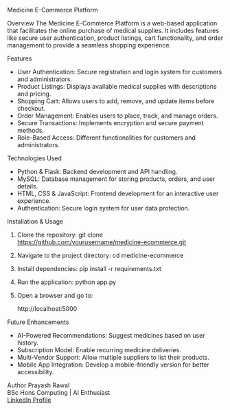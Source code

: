 Medicine E-Commerce Platform

Overview
The Medicine E-Commerce Platform is a web-based application that facilitates the online purchase of medical supplies. It includes features like secure user authentication, product listings, cart functionality, and order management to provide a seamless shopping experience.

Features
- User Authentication: Secure registration and login system for customers and administrators.
- Product Listings: Displays available medical supplies with descriptions and pricing.
- Shopping Cart: Allows users to add, remove, and update items before checkout.
- Order Management: Enables users to place, track, and manage orders.
- Secure Transactions: Implements encryption and secure payment methods.
- Role-Based Access: Different functionalities for customers and administrators.

Technologies Used
- Python & Flask: Backend development and API handling.
- MySQL: Database management for storing products, orders, and user details.
- HTML, CSS & JavaScript: Frontend development for an interactive user experience.
- Authentication: Secure login system for user data protection.

Installation & Usage
1. Clone the repository:
   git clone https://github.com/yourusername/medicine-ecommerce.git

2. Navigate to the project directory:
   cd medicine-ecommerce

3. Install dependencies:
   pip install -r requirements.txt

4. Run the application:
   python app.py

5. Open a browser and go to:
   
   http://localhost:5000
   

Future Enhancements
- AI-Powered Recommendations: Suggest medicines based on user history.
- Subscription Model: Enable recurring medicine deliveries.
- Multi-Vendor Support: Allow multiple suppliers to list their products.
- Mobile App Integration: Develop a mobile-friendly version for better accessibility.

Author
Prayash Rawal  
BSc Hons Computing | AI Enthusiast  
[LinkedIn Profile](https://www.linkedin.com/in/Prayash-rawal-b47011332)

